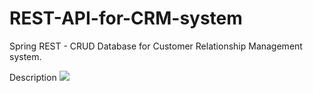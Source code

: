 # REST-API-for-CRM-system
Spring REST - CRUD Database for Customer Relationship Management system. 

Description
<img src="C:\Users\e6530\Pictures\Screenshots\Screenshot(479).png">
